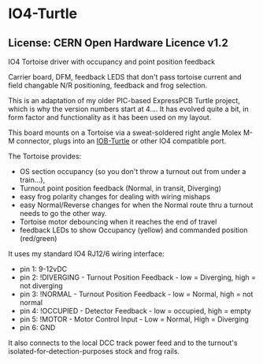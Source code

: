 # IO4-Turtle
## License: CERN Open Hardware Licence v1.2

IO4 Tortoise driver with occupancy and point position feedback

Carrier board, DFM, feedback LEDS that don't pass tortoise current and
field changable N/R positioning, feedback and frog selection.


This is an adaptation of my older PIC-based ExpressPCB Turtle
project, which is why the version numbers start at 4….  It has
evolved quite a bit, in form factor and functionality as it has
been used on my layout.

This board mounts on a Tortoise via a sweat-soldered right angle
Molex M-M connector, plugs into an [IOB-Turtle](/pages/IOB-Turtle)
or other IO4 compatible port.

The Tortoise provides:


 * OS section occupancy (so you don't throw a turnout out from under a train...),
 * Turnout point position feedback (Normal, in transit, Diverging)
 * easy frog polarity changes for dealing with wiring mishaps
 * easy Normal/Reverse changes for when the Normal route thru a turnout needs to go the other way.
 * Tortoise motor debouncing when it reaches the end of travel
 * feedback LEDs to show Occupancy (yellow) and commanded position (red/green)


It uses my standard IO4 RJ12/6 wiring interface:


 * pin 1: 9-12vDC
 * pin 2: !DIVERGING - Turnout Position Feedback - low = Diverging, high = not diverging
 * pin 3: !NORMAL    - Turnout Position Feedback - low = Normal, high = not normal
 * pin 4: !OCCUPIED  - Detector Feedback - low = occupied, high = empty
 * pin 5: !MOTOR     - Motor Control Input - Low = Normal, High = Diverging
 * pin 6: GND

It also connects to the local DCC track power feed and to the turnout's isolated-for-detection-purposes stock and frog rails.




